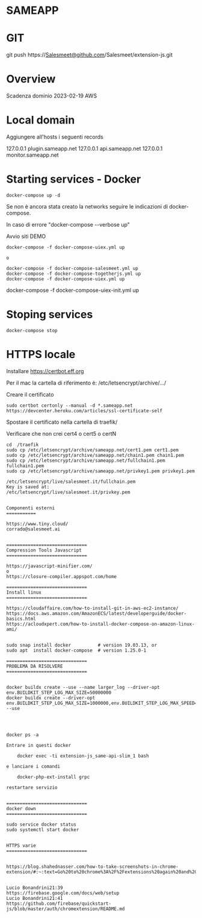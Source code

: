 # SAMEAPP

GIT
========

git push https://Salesmeet@github.com/Salesmeet/extension-js.git

Overview
========

Scadenza dominio 2023-02-19
AWS

Local domain
===========

Aggiungere all'hosts i seguenti records

127.0.0.1 plugin.sameapp.net
127.0.0.1 api.sameapp.net
127.0.0.1 monitor.sameapp.net

Starting services - Docker
==============================

```
docker-compose up -d
```

Se non è ancora stata creato la networks seguire le indicazioni di docker-compose.

In caso di errore "docker-compose --verbose up"


Avvio siti DEMO

```
docker-compose -f docker-compose-uiex.yml up

o

docker-compose -f docker-compose-salesmeet.yml up
docker-compose -f docker-compose-togetherjs.yml up
docker-compose -f docker-compose-uiex.yml up
```

docker-compose -f docker-compose-uiex-init.yml up

Stoping services
==============================

```
docker-compose stop
```

HTTPS locale
==============================

Installare https://certbot.eff.org

Per il mac la cartella di riferimento è: /etc/letsencrypt/archive/.../

Creare il certificato

```
sudo certbot certonly --manual -d *.sameapp.net
https://devcenter.heroku.com/articles/ssl-certificate-self
```

Spostare il certificato nella cartella di traefik/

Verificare che non crei cert4 o cert5 o certN

```
cd  /traefik
sudo cp /etc/letsencrypt/archive/sameapp.net/cert1.pem cert1.pem
sudo cp /etc/letsencrypt/archive/sameapp.net/chain1.pem chain1.pem
sudo cp /etc/letsencrypt/archive/sameapp.net/fullchain1.pem fullchain1.pem
sudo cp /etc/letsencrypt/archive/sameapp.net/privkey1.pem privkey1.pem

/etc/letsencrypt/live/salesmeet.it/fullchain.pem
Key is saved at:         /etc/letsencrypt/live/salesmeet.it/privkey.pem


Componenti esterni
===========

https://www.tiny.cloud/
corrado@salesmeet.ai


==============================
Compression Tools Javascript
==============================

https://javascript-minifier.com/
o
https://closure-compiler.appspot.com/home

==============================
Install linux
==============================

https://cloudaffaire.com/how-to-install-git-in-aws-ec2-instance/
https://docs.aws.amazon.com/AmazonECS/latest/developerguide/docker-basics.html
https://acloudxpert.com/how-to-install-docker-compose-on-amazon-linux-ami/


sudo snap install docker          # version 19.03.13, or
sudo apt  install docker-compose  # version 1.25.0-1

==============================
PROBLEMA DA RISOLVERE
==============================


docker buildx create --use --name larger_log --driver-opt env.BUILDKIT_STEP_LOG_MAX_SIZE=50000000
docker buildx create --driver-opt env.BUILDKIT_STEP_LOG_MAX_SIZE=1000000,env.BUILDKIT_STEP_LOG_MAX_SPEED=100000000 --use




docker ps -a

Entrare in questi docker

    docker exec -ti extension-js_same-api-slim_1 bash

e lanciare i comandi

    docker-php-ext-install grpc

restartare servizio


==============================
docker down
==============================

sudo service docker status
sudo systemctl start docker


HTTPS varie
==============================


https://blog.shahednasser.com/how-to-take-screenshots-in-chrome-extension/#:~:text=Go%20to%20chrome%3A%2F%2Fextensions%20again%20and%20reload%20the%20extension,and%20saved%20on%20your%20machine.


Lucio Bonandrini21:39
https://firebase.google.com/docs/web/setup
Lucio Bonandrini21:41
https://github.com/firebase/quickstart-js/blob/master/auth/chromextension/README.md
